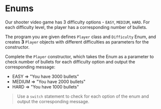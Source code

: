 # Enums

Our shooter video game has 3 difficulty options - `EASY`, `MEDIUM`, `HARD`. For each difficulty level, the player has a corresponding number of bullets.

The program you are given defines `Player` class and `Difficulty` Enum, and creates **3** `Player` objects with different difficulties as parameters for the constructor.

Complete the `Player` constructor, which takes the Enum as a parameter to check number of bullets for each difficulty option and output the corresponding message:  
- EASY => "You have 3000 bullets"   
- MEDIUM => "You have 2000 bullets"   
- HARD => "You have 1000 bullets"   

>Use a `switch` statement to check for each option of the enum and output the corresponding message.
